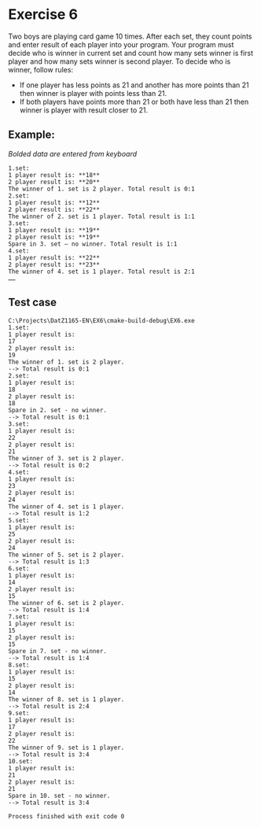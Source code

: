 # Exercise 6

Two boys are playing card game 10 times. After each set, they count points and enter result of each player into your program. Your program must decide who is winner in current set and count how many sets winner is first player and how many sets winner is second player. To decide who is winner, follow rules:
- If one player has less points as 21 and another has more points than 21 then winner is player with points less than 21.
- If both players have points more than 21 or both have less than 21 then winner is player with result closer to 21.

## Example: 
_Bolded data are entered from keyboard_
```
1.set: 
1 player result is: **18**
2 player result is: **20**
The winner of 1. set is 2 player. Total result is 0:1
2.set: 
1 player result is: **12**
2 player result is: **22**
The winner of 2. set is 1 player. Total result is 1:1
3.set: 
1 player result is: **19**
2 player result is: **19**
Spare in 3. set – no winner. Total result is 1:1
4.set: 
1 player result is: **22**
2 player result is: **23**
The winner of 4. set is 1 player. Total result is 2:1
……
```
## Test case

```text
C:\Projects\DatZ1165-EN\EX6\cmake-build-debug\EX6.exe
1.set:
1 player result is:
17
2 player result is:
19
The winner of 1. set is 2 player.
--> Total result is 0:1
2.set:
1 player result is:
18
2 player result is:
18
Spare in 2. set - no winner.
--> Total result is 0:1
3.set:
1 player result is:
22
2 player result is:
21
The winner of 3. set is 2 player.
--> Total result is 0:2
4.set:
1 player result is:
23
2 player result is:
24
The winner of 4. set is 1 player.
--> Total result is 1:2
5.set:
1 player result is:
25
2 player result is:
24
The winner of 5. set is 2 player.
--> Total result is 1:3
6.set:
1 player result is:
14
2 player result is:
15
The winner of 6. set is 2 player.
--> Total result is 1:4
7.set:
1 player result is:
15
2 player result is:
15
Spare in 7. set - no winner.
--> Total result is 1:4
8.set:
1 player result is:
15
2 player result is:
14
The winner of 8. set is 1 player.
--> Total result is 2:4
9.set:
1 player result is:
17
2 player result is:
22
The winner of 9. set is 1 player.
--> Total result is 3:4
10.set:
1 player result is:
21
2 player result is:
21
Spare in 10. set - no winner.
--> Total result is 3:4

Process finished with exit code 0
```
